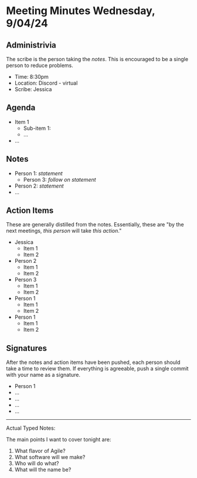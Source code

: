 # Meeting Minutes Wednesday, 9/04/24

## Administrivia
The scribe is the person taking the _notes_. This is encouraged to be a single person to reduce problems.
* Time: 8:30pm
* Location: Discord - virtual
* Scribe: Jessica

## Agenda
* Item 1
  * Sub-item 1:
  * ...
* ...

## Notes
* Person 1: _statement_
  * Person 3: _follow on statement_
* Person 2: _statement_
* ...

## Action Items
These are generally distilled from the notes. Essentially, these are "by the next meetings, _this person_ will take _this action_."
* Jessica
  * Item 1
  * Item 2
* Person 2
  * Item 1
  * Item 2
* Person 3
  * Item 1
  * Item 2
* Person 1
  * Item 1
  * Item 2
* Person 1
  * Item 1
  * Item 2

## Signatures
After the notes and action items have been pushed, each person should take a time to review them. If everything is agreeable, push a single commit with your name as a signature. 
* Person 1
* ...
* ...
* ...
* ...

-------------------------------------------------------------------------------------------------------

Actual Typed Notes:

The main points I want to cover tonight are:
1. What flavor of Agile?
2. What software will we make?
3. Who will do what?
4. What will the name be?

















